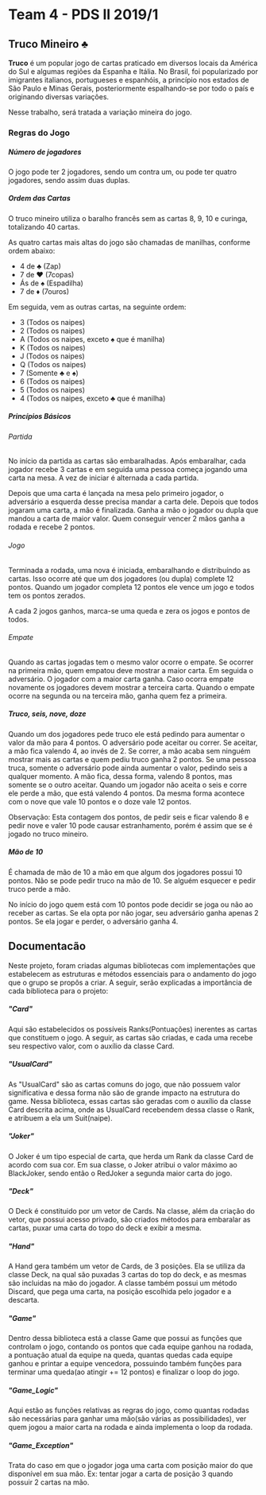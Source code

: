 # Team 4 - PDS ll 2019/1

## Truco Mineiro :clubs:

**Truco** é um popular jogo de cartas praticado em diversos locais da América do Sul e algumas regiões da Espanha e Itália. No Brasil, foi popularizado por imigrantes italianos, portugueses e espanhóis, a princípio nos estados de São Paulo e Minas Gerais, posteriormente espalhando-se por todo o país e originando diversas variações.

Nesse trabalho, será tratada a variação mineira do jogo.

### Regras do Jogo

##### Número de jogadores

O jogo pode ter 2 jogadores, sendo um contra um, ou pode ter quatro jogadores, sendo assim duas duplas.


##### Ordem das Cartas

O truco mineiro utiliza o baralho francês sem as cartas 8, 9, 10 e curinga, totalizando 40 cartas.

As quatro cartas mais altas do jogo são chamadas de manilhas, conforme ordem abaixo:

- 4 de :clubs: (Zap)
- 7 de :hearts: (7copas)
- Ás de :spades: (Espadilha)
- 7 de :diamonds: (7ouros)

Em seguida, vem as outras cartas, na seguinte ordem:

- 3 (Todos os naipes)
- 2 (Todos os naipes)
- A (Todos os naipes, exceto :spades: que é manilha)
- K (Todos os naipes)
- J (Todos os naipes)
- Q (Todos os naipes)
- 7 (Somente :clubs: e :spades:)
- 6 (Todos os naipes)
- 5 (Todos os naipes)
- 4 (Todos os naipes, exceto :clubs: que é manilha)


##### Princípios Básicos

###### Partida
No início da partida as cartas são embaralhadas. Após embaralhar, cada jogador recebe 3 cartas e em seguida uma pessoa começa jogando uma carta na mesa. A vez de iniciar é alternada a cada partida.

Depois que uma carta é lançada na mesa pelo primeiro jogador, o adversário a esquerda desse precisa mandar a carta dele. Depois que todos jogaram uma carta, a mão é finalizada. Ganha a mão o jogador ou dupla que mandou a carta de maior valor. Quem conseguir vencer 2 mãos ganha a rodada e recebe 2 pontos.

###### Jogo
Terminada a rodada, uma nova é iniciada, embaralhando e distribuíndo as cartas. Isso ocorre até que um dos jogadores (ou dupla) complete 12 pontos. Quando um jogador completa 12 pontos ele vence um jogo e todos tem os pontos zerados. 

A cada 2 jogos ganhos, marca-se uma queda e zera os jogos e pontos de todos.

###### Empate
Quando as cartas jogadas tem o mesmo valor ocorre o empate.
Se ocorrer na primeira mão, quem empatou deve mostrar a maior carta. Em seguida o adversário. O jogador com a maior carta ganha. Caso ocorra empate novamente os jogadores devem mostrar a terceira carta.
Quando o empate ocorre na segunda ou na terceira mão, ganha quem fez a primeira.


##### Truco, seis, nove, doze

Quando um dos jogadores pede truco ele está pedindo para aumentar o valor da mão para 4 pontos. O adversário pode aceitar ou correr. Se aceitar, a mão fica valendo 4, ao invés de 2. Se correr, a mão acaba sem ninguém mostrar mais as cartas e quem pediu truco ganha 2 pontos.
Se uma pessoa truca, somente o adversário pode ainda aumentar o valor, pedindo seis a qualquer momento. A mão fica, dessa forma, valendo 8 pontos, mas somente se o outro aceitar. Quando um jogador não aceita o seis e corre ele perde a mão, que está valendo 4 pontos.
Da mesma forma acontece com o nove que vale 10 pontos e o doze vale 12 pontos.

Observação: Esta contagem dos pontos, de pedir seis e ficar valendo 8 e pedir nove e valer 10 pode causar estranhamento, porém é assim que se é jogado no truco mineiro.


##### Mão de 10

É chamada de mão de 10 a mão em que algum dos jogadores possui 10 pontos. Não se pode pedir truco na mão de 10.
Se alguém esquecer e pedir truco perde a mão.

No início do jogo quem está com 10 pontos pode decidir se joga ou não ao receber as cartas.
Se ela opta por não jogar, seu adversário ganha apenas 2 pontos. Se ela jogar e perder, o adversário ganha 4.

## Documentacão
  Neste projeto, foram criadas algumas bibliotecas com implementações que estabelecem as estruturas e métodos essenciais para o andamento do jogo que o grupo se propôs a criar. A seguir, serão explicadas a importância de cada biblioteca para o projeto: 
  ##### "Card"
  Aqui são estabelecidos os possíveis Ranks(Pontuações) inerentes as cartas que constituem o jogo. A seguir, as cartas são criadas, e cada uma recebe seu respectivo valor, com o auxílio da classe Card.
  
  ##### "UsualCard"
  As "UsualCard" são as cartas comuns do jogo, que não possuem valor significativa e dessa forma não são de grande impacto na estrutura do game. Nessa biblioteca, essas cartas são geradas com o auxílio da classe Card descrita acima, onde as UsualCard recebendem dessa classe o Rank, e atribuem a ela um Suit(naipe).
  
  ##### "Joker"
  O Joker é um tipo especial de carta, que herda um Rank da classe Card de acordo com sua cor. Em sua classe, o Joker atribui o valor máximo ao BlackJoker, sendo então o RedJoker a segunda maior carta do jogo. 
  
  ##### "Deck"
  O Deck é constituido por um vetor de Cards. Na classe, além da criação do vetor, que possui acesso privado, são criados métodos para embaralar as cartas, puxar uma carta do topo do deck e exibir a mesma.
  
  ##### "Hand"
  A Hand gera também um vetor de Cards, de 3 posições. Ela se utiliza da classe Deck, na qual são puxadas 3 cartas do top do deck, e as mesmas são incluidas na mão do jogador. A classe também possui um método Discard, que pega uma carta, na posição escolhida pelo jogador e a descarta.
  
  ##### "Game"
  Dentro dessa biblioteca está a classe Game que possui as funções que controlam o jogo, contando os pontos que cada equipe ganhou na rodada, a pontuação atual da equipe na queda, quantas quedas cada equipe ganhou e printar a equipe vencedora, possuindo também funções para terminar uma queda(ao atingir += 12 pontos) e finalizar o loop do jogo.
  
  ##### "Game_Logic"
  Aqui estão as funções relativas as regras do jogo, como quantas rodadas são necessárias para ganhar uma mão(são várias as possibilidades), ver quem jogou a maior carta na rodada e ainda implementa o loop da rodada.
  
  ##### "Game_Exception"
  Trata do caso em que o jogador joga uma carta com posição maior do que disponível em sua mâo. Ex: tentar jogar a carta de posição 3 quando possuir 2 cartas na mão.
